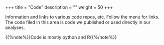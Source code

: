 +++
title = "Code"
description = ""
weight = 50
+++

Information and links to various code repos, etc. Follow the menu for links. The code filed in this area is code we published or used directly in our analyses.

{{%note%}}Code is mostly python and R{{%/note%}}